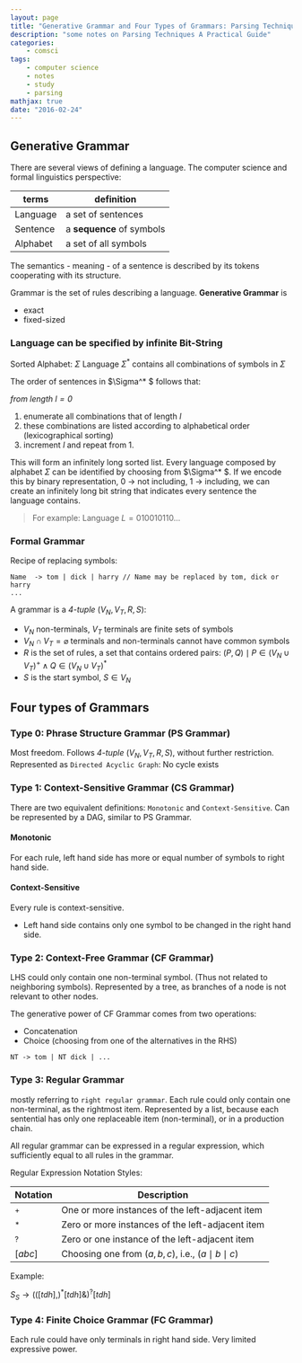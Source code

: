 ```yaml
---
layout: page
title: "Generative Grammar and Four Types of Grammars: Parsing Techniques Notes (1)"
description: "some notes on Parsing Techniques A Practical Guide"
categories:
    - comsci
tags:
    - computer science
    - notes
    - study
    - parsing
mathjax: true
date: "2016-02-24"
---
```


## Generative Grammar

There are several views of defining a language. The computer science and formal linguistics perspective:

| terms | definition |
| ---   | --- |
| Language | a set of sentences |
| Sentence | a **sequence** of symbols |
| Alphabet | a set of all symbols |

The semantics - meaning - of a sentence is described by its tokens cooperating with its structure.

Grammar is the set of rules describing a language.
**Generative Grammar** is

- exact
- fixed-sized

### Language can be specified by infinite Bit-String

Sorted Alphabet: $\Sigma$
Language $\Sigma^{* }$ contains all combinations of symbols in $\Sigma$

The order of sentences in $\Sigma^* $ follows that:

*from length $l = 0$*

1. enumerate all combinations that of length $l$
2. these combinations are listed according to alphabetical order (lexicographical sorting)
3. increment $l$ and repeat from 1.

This will form an infinitely long sorted list. Every language composed by alphabet $\Sigma$ can be identified by choosing from $\Sigma^* $. If we encode this by binary representation, 0 -> not including, 1 -> including, we can create an infinitely long bit string that indicates every sentence the language contains.

> For example:
> Language $L = 010010110...$

### Formal Grammar

Recipe of replacing symbols:

```
Name  -> tom | dick | harry // Name may be replaced by tom, dick or harry
...
```

A grammar is a *4-tuple* $(V_N, V_T, R, S)$:

- $V_N$ non-terminals, $V_T$ terminals are finite sets of symbols
- $V_N \cap V_T = \varnothing$ terminals and non-terminals cannot have common symbols
- $R$ is the set of rules, a set that contains ordered pairs: ${(P, Q) \mid P\in (V_N\cup V_T)^+ \land Q\in (V_N \cup V_T)^* }$
- $S$ is the start symbol, $S\in V_N$

## Four types of Grammars

### Type 0: Phrase Structure Grammar (PS Grammar)

Most freedom. Follows *4-tuple* $(V_N, V_T, R, S)$, without further restriction.
Represented as `Directed Acyclic Graph`: No cycle exists

### Type 1: Context-Sensitive Grammar (CS Grammar)

There are two equivalent definitions: `Monotonic` and `Context-Sensitive`.
Can be represented by a DAG, similar to PS Grammar.

#### Monotonic

For each rule, left hand side has more or equal number of symbols to right hand side.

#### Context-Sensitive

Every rule is context-sensitive.
- Left hand side contains only one symbol to be changed in the right hand side.

### Type 2: Context-Free Grammar (CF Grammar)

LHS could only contain one non-terminal symbol. (Thus not related to neighboring symbols).
Represented by a tree, as branches of a node is not relevant to other nodes.

The generative power of CF Grammar comes from two operations:
- Concatenation
- Choice (choosing from one of the alternatives in the RHS)

`NT -> tom | NT dick | ...`

### Type 3: Regular Grammar

mostly referring to `right regular grammar`.
Each rule could only contain one non-terminal, as the rightmost item.
Represented by a list, because each sentential has only one replaceable item (non-terminal), or in a production chain.

All regular grammar can be expressed in a regular expression, which sufficiently equal to all rules in the grammar.

Regular Expression Notation Styles:

| Notation  | Description  |
|--- | --- |
 $^{+ }$ | One or more instances of the left-adjacent item   
 $^{* }$ | Zero or more instances of the left-adjacent item
 $^{? }$ | Zero or one instance of the left-adjacent item
 $[abc]$ | Choosing one from $(a, b, c)$, i.e.,  $(a\mid b\mid c)$  

Example:

$S_S\to(([tdh],)^{* }[tdh] \& )^{? }[tdh]$

### Type 4: Finite Choice Grammar (FC Grammar)

Each rule could have only terminals in right hand side.
Very limited expressive power.
